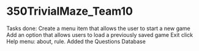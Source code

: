 # 350TrivialMaze_Team10

Tasks done:
Create a menu item that allows the user to start a new game
Add an option that allows users to load a previously saved game
Exit click
Help menu: about, rule.
Added the Questions Database
